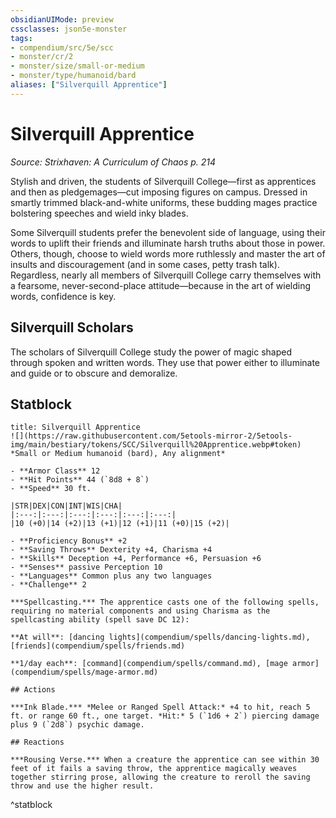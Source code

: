 ```yaml
---
obsidianUIMode: preview
cssclasses: json5e-monster
tags:
- compendium/src/5e/scc
- monster/cr/2
- monster/size/small-or-medium
- monster/type/humanoid/bard
aliases: ["Silverquill Apprentice"]
---
```

# Silverquill Apprentice
*Source: Strixhaven: A Curriculum of Chaos p. 214*  

Stylish and driven, the students of Silverquill College—first as apprentices and then as pledgemages—cut imposing figures on campus. Dressed in smartly trimmed black-and-white uniforms, these budding mages practice bolstering speeches and wield inky blades.

Some Silverquill students prefer the benevolent side of language, using their words to uplift their friends and illuminate harsh truths about those in power. Others, though, choose to wield words more ruthlessly and master the art of insults and discouragement (and in some cases, petty trash talk). Regardless, nearly all members of Silverquill College carry themselves with a fearsome, never-second-place attitude—because in the art of wielding words, confidence is key.

## Silverquill Scholars

The scholars of Silverquill College study the power of magic shaped through spoken and written words. They use that power either to illuminate and guide or to obscure and demoralize.

## Statblock

```ad-statblock
title: Silverquill Apprentice
![](https://raw.githubusercontent.com/5etools-mirror-2/5etools-img/main/bestiary/tokens/SCC/Silverquill%20Apprentice.webp#token)
*Small or Medium humanoid (bard), Any alignment*

- **Armor Class** 12 
- **Hit Points** 44 (`8d8 + 8`)
- **Speed** 30 ft.

|STR|DEX|CON|INT|WIS|CHA|
|:---:|:---:|:---:|:---:|:---:|:---:|
|10 (+0)|14 (+2)|13 (+1)|12 (+1)|11 (+0)|15 (+2)|

- **Proficiency Bonus** +2
- **Saving Throws** Dexterity +4, Charisma +4
- **Skills** Deception +4, Performance +6, Persuasion +6
- **Senses** passive Perception 10
- **Languages** Common plus any two languages
- **Challenge** 2

***Spellcasting.*** The apprentice casts one of the following spells, requiring no material components and using Charisma as the spellcasting ability (spell save DC 12):

**At will**: [dancing lights](compendium/spells/dancing-lights.md), [friends](compendium/spells/friends.md)

**1/day each**: [command](compendium/spells/command.md), [mage armor](compendium/spells/mage-armor.md)

## Actions

***Ink Blade.*** *Melee or Ranged Spell Attack:* +4 to hit, reach 5 ft. or range 60 ft., one target. *Hit:* 5 (`1d6 + 2`) piercing damage plus 9 (`2d8`) psychic damage.

## Reactions

***Rousing Verse.*** When a creature the apprentice can see within 30 feet of it fails a saving throw, the apprentice magically weaves together stirring prose, allowing the creature to reroll the saving throw and use the higher result.
```
^statblock